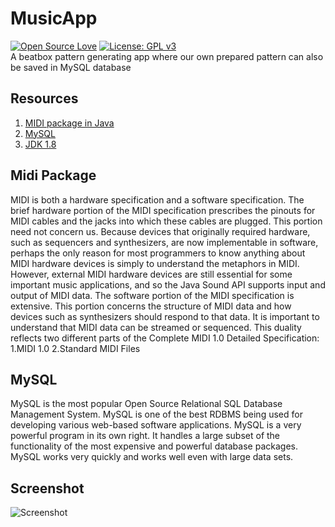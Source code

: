 # MusicApp
[![Open Source Love](https://badges.frapsoft.com/os/v1/open-source.svg?v=103)](https://github.com/ellerbrock/open-source-badges/)
[![License: GPL v3](https://img.shields.io/badge/License-GPLv3-blue.svg)](https://www.gnu.org/licenses/gpl-3.0)<br>
A beatbox pattern generating app where our own prepared pattern can also be saved in MySQL database<br>

## Resources
1. [MIDI package in Java](https://docs.oracle.com/javase/tutorial/sound/overview-MIDI.html)
2. [MySQL](https://www.mysql.com/)
3. [JDK 1.8](https://www.oracle.com/technetwork/java/javase/downloads/jdk8-downloads-2133151.html)

## Midi Package
MIDI is both a hardware specification and a software specification. The brief hardware portion of the MIDI specification prescribes the pinouts for MIDI cables and the jacks into which these cables are plugged. This portion need not concern us. Because devices that originally required hardware, such as sequencers and synthesizers, are now implementable in software, perhaps the only reason for most programmers to know anything about MIDI hardware devices is simply to understand the metaphors in MIDI. However, external MIDI hardware devices are still essential for some important music applications, and so the Java Sound API supports input and output of MIDI data.
The software portion of the MIDI specification is extensive. This portion concerns the structure of MIDI data and how devices such as synthesizers should respond to that data. It is important to understand that MIDI data can be streamed or sequenced. This duality reflects two different parts of the Complete MIDI 1.0 Detailed Specification:
1.MIDI 1.0
2.Standard MIDI Files

## MySQL
MySQL is the most popular Open Source Relational SQL Database Management System. MySQL is one of the best RDBMS being used for developing various web-based software applications.
MySQL is a very powerful program in its own right. It handles a large subset of the functionality of the most expensive and powerful database packages.
MySQL works very quickly and works well even with large data sets.

## Screenshot

![Screenshot](Screenshot.png)

